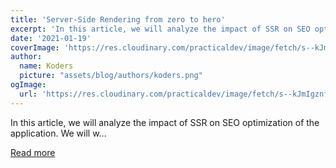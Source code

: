 ```yaml
---
title: 'Server-Side Rendering from zero to hero'
excerpt: 'In this article, we will analyze the impact of SSR on SEO optimization of the application. We will w...'
date: '2021-01-19'
coverImage: 'https://res.cloudinary.com/practicaldev/image/fetch/s--kJmIgznf--/c_imagga_scale,f_auto,fl_progressive,h_420,q_auto,w_1000/https://dev-to-uploads.s3.amazonaws.com/i/o8ltaveq3g2ugdids0nu.png'
author:
  name: Koders
  picture: "assets/blog/authors/koders.png"
ogImage:
  url: 'https://res.cloudinary.com/practicaldev/image/fetch/s--kJmIgznf--/c_imagga_scale,f_auto,fl_progressive,h_420,q_auto,w_1000/https://dev-to-uploads.s3.amazonaws.com/i/o8ltaveq3g2ugdids0nu.png'
---
```


In this article, we will analyze the impact of SSR on SEO optimization of the application. We will w...

[Read more](https://dev.to/alexsergey/server-side-rendering-from-zero-to-hero-2610)
